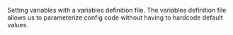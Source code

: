 
Setting variables with a variables definition file. The variables definition file allows us to parameterize config code without having to hardcode default values.